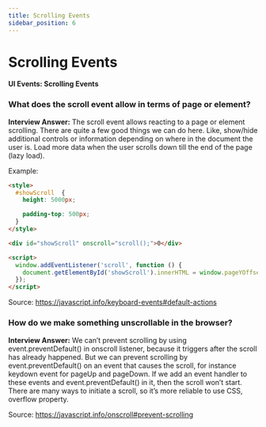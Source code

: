```yaml
---
title: Scrolling Events
sidebar_position: 6
---
```


# Scrolling Events

**UI Events: Scrolling Events**

<head>
  <title>Scrolling Events - JavaScript Interview Questions & Answers</title>
  <meta charSet="utf-8" />
</head>

### What does the scroll event allow in terms of page or element?

**Interview Answer:** The scroll event allows reacting to a page or element scrolling. There are quite a few good things we can do here. Like, show/hide additional controls or information depending on where in the document the user is. Load more data when the user scrolls down till the end of the page (lazy load).

Example:

```html
<style>
  #showScroll  {
    height: 5000px;

    padding-top: 500px;
  }
</style>

<div id="showScroll" onscroll="scroll();">0</div>

<script>
  window.addEventListener('scroll', function () {
    document.getElementById('showScroll').innerHTML = window.pageYOffset + 'px';
  });
</script>
```

Source: <https://javascript.info/keyboard-events#default-actions>

### How do we make something unscrollable in the browser?

**Interview Answer:** We can’t prevent scrolling by using event.preventDefault() in onscroll listener, because it triggers after the scroll has already happened. But we can prevent scrolling by event.preventDefault() on an event that causes the scroll, for instance keydown event for pageUp and pageDown. If we add an event handler to these events and event.preventDefault() in it, then the scroll won’t start. There are many ways to initiate a scroll, so it’s more reliable to use CSS, overflow property.

Source: <https://javascript.info/onscroll#prevent-scrolling>
